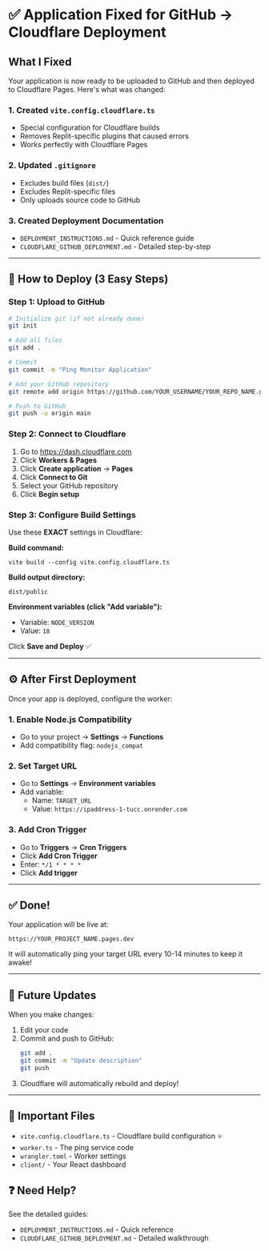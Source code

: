 # ✅ Application Fixed for GitHub → Cloudflare Deployment

## What I Fixed

Your application is now ready to be uploaded to GitHub and then deployed to Cloudflare Pages. Here's what was changed:

### 1. Created `vite.config.cloudflare.ts`
- Special configuration for Cloudflare builds
- Removes Replit-specific plugins that caused errors
- Works perfectly with Cloudflare Pages

### 2. Updated `.gitignore`
- Excludes build files (`dist/`)
- Excludes Replit-specific files
- Only uploads source code to GitHub

### 3. Created Deployment Documentation
- `DEPLOYMENT_INSTRUCTIONS.md` - Quick reference guide
- `CLOUDFLARE_GITHUB_DEPLOYMENT.md` - Detailed step-by-step

---

## 🚀 How to Deploy (3 Easy Steps)

### Step 1: Upload to GitHub

```bash
# Initialize git (if not already done)
git init

# Add all files
git add .

# Commit
git commit -m "Ping Monitor Application"

# Add your GitHub repository
git remote add origin https://github.com/YOUR_USERNAME/YOUR_REPO_NAME.git

# Push to GitHub
git push -u origin main
```

### Step 2: Connect to Cloudflare

1. Go to https://dash.cloudflare.com
2. Click **Workers & Pages**
3. Click **Create application** → **Pages**
4. Click **Connect to Git**
5. Select your GitHub repository
6. Click **Begin setup**

### Step 3: Configure Build Settings

Use these **EXACT** settings in Cloudflare:

**Build command:**
```
vite build --config vite.config.cloudflare.ts
```

**Build output directory:**
```
dist/public
```

**Environment variables (click "Add variable"):**
- Variable: `NODE_VERSION`
- Value: `18`

Click **Save and Deploy** ✅

---

## ⚙️ After First Deployment

Once your app is deployed, configure the worker:

### 1. Enable Node.js Compatibility
- Go to your project → **Settings** → **Functions**
- Add compatibility flag: `nodejs_compat`

### 2. Set Target URL
- Go to **Settings** → **Environment variables**
- Add variable:
  - Name: `TARGET_URL`
  - Value: `https://ipaddress-1-tucc.onrender.com`

### 3. Add Cron Trigger
- Go to **Triggers** → **Cron Triggers**
- Click **Add Cron Trigger**
- Enter: `*/1 * * * *`
- Click **Add trigger**

---

## ✅ Done!

Your application will be live at:
```
https://YOUR_PROJECT_NAME.pages.dev
```

It will automatically ping your target URL every 10-14 minutes to keep it awake!

---

## 🔄 Future Updates

When you make changes:

1. Edit your code
2. Commit and push to GitHub:
   ```bash
   git add .
   git commit -m "Update description"
   git push
   ```
3. Cloudflare will automatically rebuild and deploy!

---

## 📝 Important Files

- `vite.config.cloudflare.ts` - Cloudflare build configuration ⭐
- `worker.ts` - The ping service code
- `wrangler.toml` - Worker settings
- `client/` - Your React dashboard

## ❓ Need Help?

See the detailed guides:
- `DEPLOYMENT_INSTRUCTIONS.md` - Quick reference
- `CLOUDFLARE_GITHUB_DEPLOYMENT.md` - Detailed walkthrough
